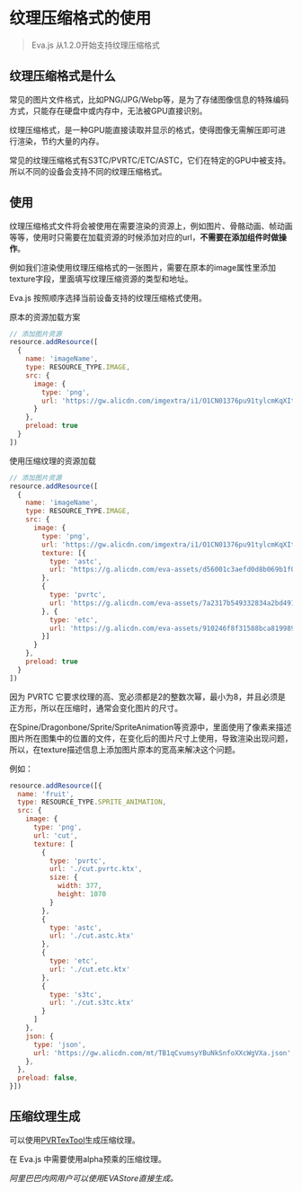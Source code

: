 # 纹理压缩格式的使用

> Eva.js 从1.2.0开始支持纹理压缩格式

## 纹理压缩格式是什么
常见的图片文件格式，比如PNG/JPG/Webp等，是为了存储图像信息的特殊编码方式，只能存在硬盘中或内存中，无法被GPU直接识别。

纹理压缩格式，是一种GPU能直接读取并显示的格式，使得图像无需解压即可进行渲染，节约大量的内存。

常见的纹理压缩格式有S3TC/PVRTC/ETC/ASTC，它们在特定的GPU中被支持。所以不同的设备会支持不同的纹理压缩格式。


## 使用
纹理压缩格式文件将会被使用在需要渲染的资源上，例如图片、骨骼动画、帧动画等等，使用时只需要在加载资源的时候添加对应的url，**不需要在添加组件时做操作**。

例如我们渲染使用纹理压缩格式的一张图片，需要在原本的image属性里添加texture字段，里面填写纹理压缩资源的类型和地址。

Eva.js 按照顺序选择当前设备支持的纹理压缩格式使用。

原本的资源加载方案
```js
// 添加图片资源
resource.addResource([
  {
    name: 'imageName',
    type: RESOURCE_TYPE.IMAGE,
    src: {
      image: {
        type: 'png',
        url: 'https://gw.alicdn.com/imgextra/i1/O1CN01376pu91tylcmKqXIt_!!6000000005971-2-tps-658-1152.png',
      }
    },
    preload: true
  }
])
```

使用压缩纹理的资源加载

```js
// 添加图片资源
resource.addResource([
  {
    name: 'imageName',
    type: RESOURCE_TYPE.IMAGE,
    src: {
      image: {
        type: 'png',
        url: 'https://gw.alicdn.com/imgextra/i1/O1CN01376pu91tylcmKqXIt_!!6000000005971-2-tps-658-1152.png',
        texture: [{
          type: 'astc',
          url: 'https://g.alicdn.com/eva-assets/d56001c3aefd0d8b069b1f0c4f3d2aec/0.0.1/tmp/08056/image.astc.ktx'
        },
        {
          type: 'pvrtc',
          url: 'https://g.alicdn.com/eva-assets/7a2317b549332834a2bd491e9ce9324a/0.0.1/tmp/835e3/image.pvrtc.ktx'
        }, {
          type: 'etc',
          url: 'https://g.alicdn.com/eva-assets/910246f8f31588bca8199896272b0767/0.0.1/tmp/371ff/image.etc.ktx'
        }]
      }
    },
    preload: true
  }
])
```

因为 PVRTC 它要求纹理的高、宽必须都是2的整数次幂，最小为8，并且必须是正方形，所以在压缩时，通常会变化图片的尺寸。

在Spine/Dragonbone/Sprite/SpriteAnimation等资源中，里面使用了像素来描述图片所在图集中的位置的文件，在变化后的图片尺寸上使用，导致渲染出现问题，所以，在texture描述信息上添加图片原本的宽高来解决这个问题。

例如：

```js
resource.addResource([{
  name: 'fruit',
  type: RESOURCE_TYPE.SPRITE_ANIMATION,
  src: {
    image: {
      type: 'png',
      url: 'cut',
      texture: [
        {
          type: 'pvrtc',
          url: './cut.pvrtc.ktx',
          size: {
            width: 377,
            height: 1070
          }
        },
        {
          type: 'astc',
          url: './cut.astc.ktx'
        },
        {
          type: 'etc',
          url: './cut.etc.ktx'
        },
        {
          type: 's3tc',
          url: './cut.s3tc.ktx'
        }
      ]
    },
    json: {
      type: 'json',
      url: 'https://gw.alicdn.com/mt/TB1qCvumsyYBuNkSnfoXXcWgVXa.json',
    },
  },
  preload: false,
}])
```

## 压缩纹理生成

可以使用[PVRTexTool](https://developer.imaginationtech.com/pvrtextool/)生成压缩纹理。

在 Eva.js 中需要使用alpha预乘的压缩纹理。

*阿里巴巴内网用户可以使用EVAStore直接生成。*


<br/>